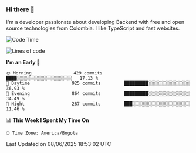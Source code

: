 ### Hi there 👋

I'm a developer passionate about developing Backend with free and open source technologies from Colombia. I like TypeScript and fast websites.

<!--START_SECTION:waka-->
![Code Time](http://img.shields.io/badge/Code%20Time-5%2C463%20hrs%2041%20mins-blue)

![Lines of code](https://img.shields.io/badge/From%20Hello%20World%20I%27ve%20Written-5.3%20million%20lines%20of%20code-blue)

**I'm an Early 🐤** 

```text
🌞 Morning                429 commits         ████░░░░░░░░░░░░░░░░░░░░░   17.13 % 
🌆 Daytime                925 commits         █████████░░░░░░░░░░░░░░░░   36.93 % 
🌃 Evening                864 commits         █████████░░░░░░░░░░░░░░░░   34.49 % 
🌙 Night                  287 commits         ███░░░░░░░░░░░░░░░░░░░░░░   11.46 % 
```


📊 **This Week I Spent My Time On** 

```text
🕑︎ Time Zone: America/Bogota
```


 Last Updated on 08/06/2025 18:53:02 UTC
<!--END_SECTION:waka-->
